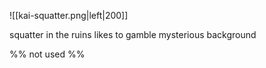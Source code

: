 ![[kai-squatter.png|left|200]]

squatter in the ruins
likes to gamble
mysterious background

%% not used %%
